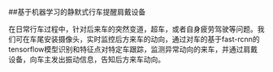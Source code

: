 ##基于机器学习的静默式行车提醒肩戴设备

在日常行车过程中，针对后来车的突然变道，超车，或者自身疲劳驾驶等问题。我们可在车尾安装摄像头，实时监控后方来车的动向，通过对车的基于fast-rcnn的tensorflow模型识别和特征点对特定车跟踪，监测异常动向的来车，并通过肩戴设备，向车主发出振动信息，告知后方来车动向。

